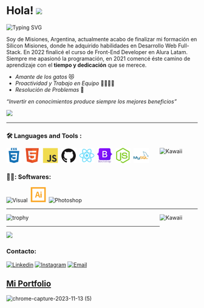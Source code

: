 # Hola! <img src="https://media.tenor.com/UdMNNyr9BgIAAAAi/discord-discordgifemoji.gif" />&nbsp;
 ![Typing SVG](https://readme-typing-svg.demolab.com/?lines=Mi+nombre+es+Natalia+Quenan;Bienvenid@+a+mi+Github+)

Soy de Misiones, Argentina, actualmente acabo de finalizar mi formación en Silicon Misiones, donde he adquirido habilidades en Desarrollo Web Full-Stack.
En 2022 finalicé el curso de Front-End Developer en Alura Latam.
Siempre me apasionó la programación, en 2021 comencé éste camino de aprendizaje con el **tiempo y dedicación** que se merece. 


- *Amante de los gatos* 😻
- *Proactividad y Trabajo en Equipo* 👨‍👩‍👧‍👦
- *Resolución de Problemas* 🧐


*“Invertir en conocimientos produce siempre los mejores beneficios”*

<div>
  <img src="https://i.pinimg.com/originals/f0/f0/d9/f0f0d932d6e39c7af5aa305cbd8da735.gif"/>
</div>



---

### :hammer_and_wrench: Languages and Tools :

<div>
  <img src="https://github.com/devicons/devicon/blob/master/icons/css3/css3-plain-wordmark.svg"  title="CSS3" alt="CSS" width="40" height="40"/>&nbsp;
  <img src="https://github.com/devicons/devicon/blob/master/icons/html5/html5-original.svg" title="HTML5" alt="HTML" width="40" height="40"/>&nbsp;
  <img src="https://github.com/devicons/devicon/blob/master/icons/javascript/javascript-original.svg" title="JavaScript" alt="JavaScript" width="40" height="40"/>&nbsp;
  <img src="https://github.com/devicons/devicon/blob/master/icons/github/github-original.svg" title="Github" alt="Git" width="40" height="40"/>&nbsp;
  <img src="https://github.com/devicons/devicon/blob/master/icons/react/react-original.svg" title="React.js" alt="React" width="40" height="40"/>&nbsp;
  <img src="https://github.com/devicons/devicon/blob/master/icons/bootstrap/bootstrap-original-wordmark.svg" title="Bootstrap" alt="React" width="40" height="40"/>&nbsp;
  <img src="https://github.com/devicons/devicon/blob/master/icons/nodejs/nodejs-original.svg" title="Node.js" alt="Node" width="40" height="40"/>&nbsp;
  <img src="https://github.com/devicons/devicon/blob/master/icons/mysql/mysql-original-wordmark.svg" title="MySQL" alt="Node" width="40" height="40"/>&nbsp;
  <img src="https://media.tenor.com/9IsrqCRzmNwAAAAi/tyrannosaurus-dinosaur.gif" title="Photoshop" alt="Kawaii" width="100" height="100" align="right"/>
</div>

  ### 👩‍💻: Softwares:

<div>
  <img src="https://upload.wikimedia.org/wikipedia/commons/9/9a/Visual_Studio_Code_1.35_icon.svg" title="Visual Studio Code" alt="Visual" width="40" height="40"/>&nbsp;
  <img src="https://github.com/devicons/devicon/blob/master/icons/illustrator/illustrator-line.svg"  title="Ilustrator" alt="Ilustrator" width="40" height="40"/>&nbsp;
  <img src="https://upload.wikimedia.org/wikipedia/commons/a/af/Adobe_Photoshop_CC_icon.svg" title="Photoshop" alt="Photoshop" width="40" height="40"/>&nbsp;  
</div>

---

<div>
  
 ![trophy](https://github-profile-trophy.vercel.app/?username=Nquenan&title=Stars,Followers,Commits&no-bg=true&no-frame=true&theme=discord)
 <img src="https://media.tenor.com/at27bgtYrKsAAAAi/purple-bat.gif" title="Photoshop" alt="Kawaii" width="100" height="100" align="right"/>&nbsp;

</div>


---
 <img src="https://github-readme-stats.vercel.app/api/top-langs/?username=Nquenan&layout=compact"/>

 
  


### Contacto:

<div id="badges">
<a href="https://www.linkedin.com/in/natalia-quenan/"><img src="https://camo.githubusercontent.com/c8a9c5b414cd812ad6a97a46c29af67239ddaeae08c41724ff7d945fb4c047e5/68747470733a2f2f6564656e742e6769746875622e696f2f537570657254696e7949636f6e732f696d616765732f7376672f6c696e6b6564696e2e737667" alt="Linkedin" width="40" height="40"/></a>
<a href="https://instagram.com/_nquenan"><img src="https://media.tenor.com/vckuy-eHM48AAAAi/ig-instagram.gif" alt="Instagram" width="40" height="40"/></a>
<a href="mailto:quenan.natalia@gmail.com"><img src="https://camo.githubusercontent.com/0f3aa1f457bb92fbd2411761262ce1fb0f766ed74a4f4289bfc4a0b6024335d6/68747470733a2f2f6564656e742e6769746875622e696f2f537570657254696e7949636f6e732f696d616765732f7376672f656d61696c2e737667" alt="Email" width="40" height="40"/></a>
</div>

 
 


## <a href="https://nquenanportfolio.netlify.app/" class="button-save large">Mi Portfolio</a>

![chrome-capture-2023-11-13 (5)](https://github.com/Nquenan/Nquenan/assets/112055340/51135c22-c45d-4b6d-98ff-3b53a1f0b172) &nbsp;




